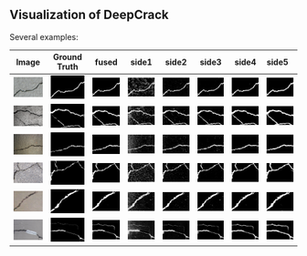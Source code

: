 ## Visualization of DeepCrack

Several examples:

|Image|Ground Truth|fused|side1|side2|side3|side4|side5|
|:----:|:----:|:----:|:----:|:----:|:----:|:----:|:----|
|![](./deepcrack/images/11289-4_image.png)|![](./deepcrack/images/11289-4_label_viz.png)|![](./deepcrack/images/11289-4_fused.png)|![](./deepcrack/images/11289-4_side1.png)|![](./deepcrack/images/11289-4_side2.png)|![](./deepcrack/images/11289-4_side3.png)|![](./deepcrack/images/11289-4_side4.png)|![](./deepcrack/images/11289-4_side5.png)|
|![](./deepcrack/images/11240-1_image.png)|![](./deepcrack/images/11240-1_label_viz.png)|![](./deepcrack/images/11240-1_fused.png)|![](./deepcrack/images/11240-1_side1.png)|![](./deepcrack/images/11240-1_side2.png)|![](./deepcrack/images/11240-1_side3.png)|![](./deepcrack/images/11240-1_side4.png)|![](./deepcrack/images/11240-1_side5.png)|
|![](./deepcrack/images/11169-1_image.png)|![](./deepcrack/images/11169-1_label_viz.png)|![](./deepcrack/images/11169-1_fused.png)|![](./deepcrack/images/11169-1_side1.png)|![](./deepcrack/images/11169-1_side2.png)|![](./deepcrack/images/11169-1_side3.png)|![](./deepcrack/images/11169-1_side4.png)|![](./deepcrack/images/11169-1_side5.png)|
|![](./deepcrack/images/11215-9_image.png)|![](./deepcrack/images/11215-9_label_viz.png)|![](./deepcrack/images/11215-9_fused.png)|![](./deepcrack/images/11215-9_side1.png)|![](./deepcrack/images/11215-9_side2.png)|![](./deepcrack/images/11215-9_side3.png)|![](./deepcrack/images/11215-9_side4.png)|![](./deepcrack/images/11215-9_side5.png)|
|![](./deepcrack/images/11247-1_image.png)|![](./deepcrack/images/11247-1_label_viz.png)|![](./deepcrack/images/11247-1_fused.png)|![](./deepcrack/images/11247-1_side1.png)|![](./deepcrack/images/11247-1_side2.png)|![](./deepcrack/images/11247-1_side3.png)|![](./deepcrack/images/11247-1_side4.png)|![](./deepcrack/images/11247-1_side5.png)|
|![](./deepcrack/images/11269-1_image.png)|![](./deepcrack/images/11269-1_label_viz.png)|![](./deepcrack/images/11269-1_fused.png)|![](./deepcrack/images/11269-1_side1.png)|![](./deepcrack/images/11269-1_side2.png)|![](./deepcrack/images/11269-1_side3.png)|![](./deepcrack/images/11269-1_side4.png)|![](./deepcrack/images/11269-1_side5.png)|
